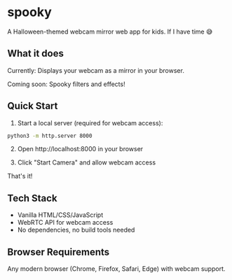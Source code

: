 # spooky

A Halloween-themed webcam mirror web app for kids. If I have time 😅

## What it does

Currently: Displays your webcam as a mirror in your browser.

Coming soon: Spooky filters and effects!

## Quick Start

1. Start a local server (required for webcam access):
```bash
python3 -m http.server 8000
```

2. Open http://localhost:8000 in your browser

3. Click "Start Camera" and allow webcam access

That's it!

## Tech Stack

- Vanilla HTML/CSS/JavaScript
- WebRTC API for webcam access
- No dependencies, no build tools needed

## Browser Requirements

Any modern browser (Chrome, Firefox, Safari, Edge) with webcam support.
